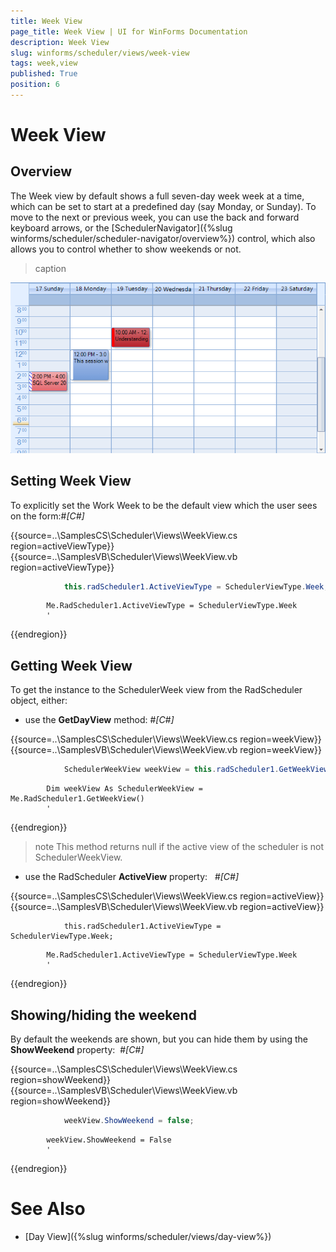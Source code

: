 ```yaml
---
title: Week View
page_title: Week View | UI for WinForms Documentation
description: Week View
slug: winforms/scheduler/views/week-view
tags: week,view
published: True
position: 6
---
```


# Week View



## Overview

The Week view by default shows a full seven-day week week at a time, which can be set to start at a predefined day
          (say Monday, or Sunday). To move to the next or previous week, you can use the back and forward keyboard arrows, or the [SchedulerNavigator]({%slug winforms/scheduler/scheduler-navigator/overview%}) control, which also allows you to control whether to show weekends or not.
        
>caption 

![scheduler-views-week-view 001](images/scheduler-views-week-view001.png)

## Setting Week View

To explicitly set the Work Week to be the default view which the user sees on the form:#_[C#]_

	



{{source=..\SamplesCS\Scheduler\Views\WeekView.cs region=activeViewType}} 
{{source=..\SamplesVB\Scheduler\Views\WeekView.vb region=activeViewType}} 

````C#
            this.radScheduler1.ActiveViewType = SchedulerViewType.Week;
````
````VB.NET
        Me.RadScheduler1.ActiveViewType = SchedulerViewType.Week
        '
````

{{endregion}} 






## Getting Week View

To get the instance to the SchedulerWeek view from the RadScheduler object, either:

* use the __GetDayView__ method:
            #_[C#]_

	



{{source=..\SamplesCS\Scheduler\Views\WeekView.cs region=weekView}} 
{{source=..\SamplesVB\Scheduler\Views\WeekView.vb region=weekView}} 

````C#
            SchedulerWeekView weekView = this.radScheduler1.GetWeekView();
````
````VB.NET
        Dim weekView As SchedulerWeekView = Me.RadScheduler1.GetWeekView()
        '
````

{{endregion}} 




>note This method returns null if the active view of the scheduler is not SchedulerWeekView.
>


* use the RadScheduler __ActiveView__ property:             
            #_[C#]_

	



{{source=..\SamplesCS\Scheduler\Views\WeekView.cs region=activeView}} 
{{source=..\SamplesVB\Scheduler\Views\WeekView.vb region=activeView}} 

````C#ype
            this.radScheduler1.ActiveViewType = SchedulerViewType.Week;
````
````VB.NEType
        Me.RadScheduler1.ActiveViewType = SchedulerViewType.Week
        '
````

{{endregion}} 




## Showing/hiding the weekend

By default the weekends are shown, but you can hide them by using the __ShowWeekend__ property: 
        #_[C#]_

	



{{source=..\SamplesCS\Scheduler\Views\WeekView.cs region=showWeekend}} 
{{source=..\SamplesVB\Scheduler\Views\WeekView.vb region=showWeekend}} 

````C#
            weekView.ShowWeekend = false;
````
````VB.NET
        weekView.ShowWeekend = False
        '
````

{{endregion}} 




# See Also

 * [Day View]({%slug winforms/scheduler/views/day-view%})
